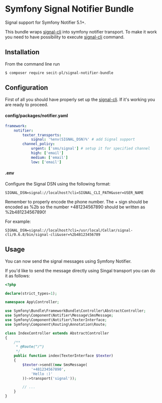 # Symfony Signal Notifier Bundle

Signal support for Symfony Notifier 5.1+.

This bundle wraps [signal-cli](https://github.com/AsamK/signal-cli) into symfony notifier transport. 
To make it work you need to have possibility to execute [signal-cli](https://github.com/AsamK/signal-cli) command.

## Installation

From the command line run

```
$ composer require secit-pl/signal-notifier-bundle
```

## Configuration

First of all you should have properly set up the [signal-cli](https://github.com/AsamK/signal-cli). If it's working you are ready to proceed.

#### config/packages/notifier.yaml

```yaml
framework:
    notifier:
        texter_transports:
            signal: '%env(SIGNAL_DSN)%' # add Signal support
        channel_policy:
            urgent: ['sms/signal'] # setup it for specified channel
            high: ['email']
            medium: ['email']
            low: ['email']
```

#### .env

Configure the Signal DSN using the following format:

```dotenv
SIGNAL_DSN=signal://localhost?cli=SIGNAL_CLI_PATH&user=USER_NAME
```

Remember to properly encode the phone number. 
The + sign should be encoded as %2b so the number +481234567890 should be written as %2b481234567890!

For example:

```dotenv
SIGNAL_DSN=signal://localhost?cli=/usr/local/Cellar/signal-cli/0.6.8/bin/signal-cli&user=%2b48123456789
```

## Usage

You can now send the signal messages using Symfony Notifier.

If you'd like to send the message directly using Singal transport you can do it as follows:

```php
<?php

declare(strict_types=1);

namespace App\Controller;

use Symfony\Bundle\FrameworkBundle\Controller\AbstractController;
use Symfony\Component\Notifier\Message\SmsMessage;
use Symfony\Component\Notifier\TexterInterface;
use Symfony\Component\Routing\Annotation\Route;

class IndexController extends AbstractController
{
    /**
     * @Route("/")
     */
    public function index(TexterInterface $texter)
    {
        $texter->send((new SmsMessage(
            '+481234567890',
            'Hello :)'
        ))->transport('signal'));

        // ...
    }
}

```